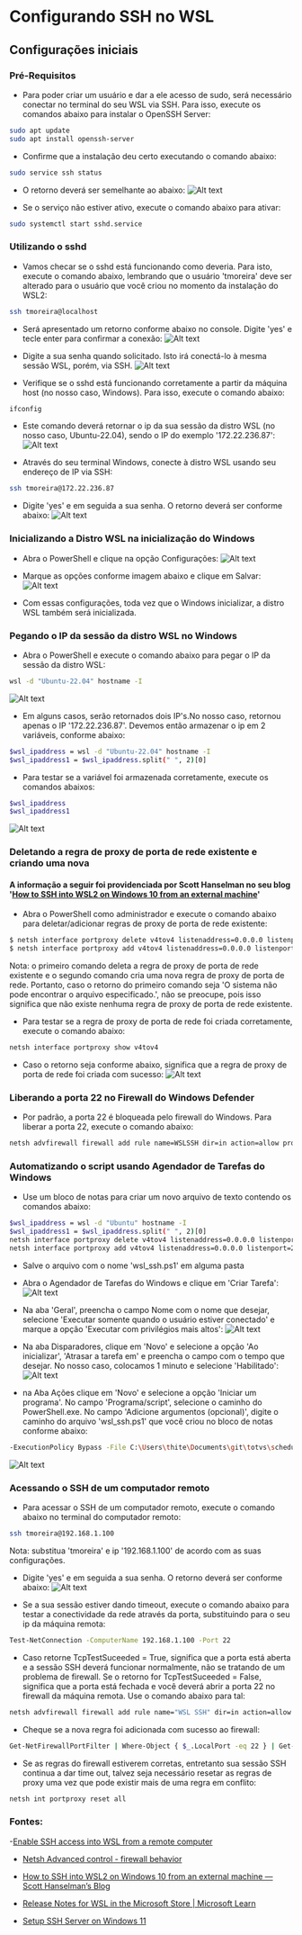 # Configurando SSH no WSL

## Configurações iniciais

### Pré-Requisitos

- Para poder criar um usuário e dar a ele acesso de sudo, será necessário conectar no terminal do seu WSL via SSH. Para isso, execute os comandos abaixo para instalar o OpenSSH Server:

```bash
sudo apt update
sudo apt install openssh-server
```

- Confirme que a instalação deu certo executando o comando abaixo:

```bash
sudo service ssh status
```

- O retorno deverá ser semelhante ao abaixo:
![Alt text](/Ubuntu/Imagens/ssh_status.png)

- Se o serviço não estiver ativo, execute o comando abaixo para ativar:

```bash
sudo systemctl start sshd.service
```


### Utilizando o sshd
- Vamos checar se o sshd está funcionando como deveria. Para isto, execute o comando abaixo, lembrando que o usuário 'tmoreira' deve ser alterado para o usuário que você criou no momento da instalação do WSL2:

```bash
ssh tmoreira@localhost
```

- Será apresentado um retorno conforme abaixo no console. Digite 'yes' e tecle enter para confirmar a conexão:
![Alt text](/Ubuntu/Imagens/ssh_conection.png)

- Digite a sua senha quando solicitado. Isto irá conectá-lo à mesma sessão WSL, porém, via SSH.
![Alt text](/Ubuntu/Imagens/ssh_password.png)

- Verifique se o sshd está funcionando corretamente a partir da máquina host (no nosso caso, Windows). Para isso, execute o comando abaixo:
```bash
ifconfig
```

- Este comando deverá retornar o ip da sua sessão da distro WSL (no nosso caso, Ubuntu-22.04), sendo o IP do exemplo '172.22.236.87':
![Alt text](/Ubuntu/Imagens/ifconfig.png)


- Através do seu terminal Windows, conecte à distro WSL usando seu endereço de IP via SSH:

```bash
ssh tmoreira@172.22.236.87
```

- Digite 'yes' e em seguida a sua senha. O retorno deverá ser conforme abaixo:
![Alt text](/Ubuntu/Imagens/ssh_powershell.png)


### Inicializando a Distro WSL na inicialização do Windows

- Abra o PowerShell e clique na opção Configurações:
![Alt text](/Ubuntu/Imagens/powershell_config.png)

- Marque as opções conforme imagem abaixo e clique em Salvar:
![Alt text](/Ubuntu/Imagens/powershell_config_2.png)

- Com essas configurações, toda vez que o Windows inicializar, a distro WSL também será inicializada.

### Pegando o IP da sessão da distro WSL no Windows

- Abra o PowerShell e execute o comando abaixo para pegar o IP da sessão da distro WSL:

```bash
wsl -d "Ubuntu-22.04" hostname -I
```
![Alt text](/Ubuntu/Imagens/wsl_ip.png)

- Em alguns casos, serão retornados dois IP's.No nosso caso, retornou apenas o IP '172.22.236.87'. Devemos então armazenar o ip em 2 variáveis, conforme abaixo:

```bash
$wsl_ipaddress = wsl -d "Ubuntu-22.04" hostname -I
$wsl_ipaddress1 = $wsl_ipaddress.split(" ", 2)[0]
```


- Para testar se a variável foi armazenada corretamente, execute os comandos abaixos:

```bash
$wsl_ipaddress
$wsl_ipaddress1
```
![Alt text](/Ubuntu/Imagens/wsl_ip_2.png)

### Deletando a regra de proxy de porta de rede existente e criando uma nova

#### A informação a seguir foi providenciada por Scott Hanselman no seu blog '[How to SSH into WSL2 on Windows 10 from an external machine](https://www.hanselman.com/blog/how-to-access-localhost-while-running-wsl2-windows-subsystem-for-linux)'

- Abra o PowerShell como administrador e execute o comando abaixo para deletar/adicionar regras de proxy de porta de rede existente:


```bash
$ netsh interface portproxy delete v4tov4 listenaddress=0.0.0.0 listenport=22
$ netsh interface portproxy add v4tov4 listenaddress=0.0.0.0 listenport=22 connectaddress=$wsl_ipaddress1 connectport=22
```
Nota: o primeiro comando deleta a regra de proxy de porta de rede existente e o segundo comando cria uma nova regra de proxy de porta de rede. Portanto, caso o retorno do primeiro comando seja 'O sistema não pode encontrar o arquivo especificado.', não se preocupe, pois isso significa que não existe nenhuma regra de proxy de porta de rede existente.

- Para testar se a regra de proxy de porta de rede foi criada corretamente, execute o comando abaixo:

```bash
netsh interface portproxy show v4tov4
```

- Caso o retorno seja conforme abaixo, significa que a regra de proxy de porta de rede foi criada com sucesso:
![Alt text](/Ubuntu/Imagens/port_proxy.png)

### Liberando a porta 22 no Firewall do Windows Defender
- Por padrão, a porta 22 é bloqueada pelo firewall do Windows. Para liberar a porta 22, execute o comando abaixo:

```bash
netsh advfirewall firewall add rule name=WSLSSH dir=in action=allow protocol=TCP localport=22
```

### Automatizando o script usando Agendador de Tarefas do Windows

- Use um bloco de notas para criar um novo arquivo de texto contendo os comandos abaixo:

```bash
$wsl_ipaddress = wsl -d "Ubuntu" hostname -I
$wsl_ipaddress1 = $wsl_ipaddress.split(" ", 2)[0]
netsh interface portproxy delete v4tov4 listenaddress=0.0.0.0 listenport=22
netsh interface portproxy add v4tov4 listenaddress=0.0.0.0 listenport=22 connectaddress=$wsl_ipaddress1 connectport=22
```

- Salve o arquivo com o nome 'wsl_ssh.ps1' em alguma pasta

- Abra o Agendador de Tarefas do Windows e clique em 'Criar Tarefa':
![Alt text](/Ubuntu/Imagens/agendador_tarefas.png)

- Na aba 'Geral', preencha o campo Nome com o nome que desejar, selecione 'Executar somente quando o usuário estiver conectado' e marque a opção 'Executar com privilégios mais altos':
![Alt text](/Ubuntu/Imagens/agendador_tarefas_2.png)

- Na aba Disparadores, clique em 'Novo' e selecione a opção 'Ao inicializar', 'Atrasar a tarefa em' e preencha o campo com o tempo que desejar. No nosso caso, colocamos 1 minuto e selecione 'Habilitado':
![Alt text](/Ubuntu/Imagens/agendador_tarefas_3.png)

- na Aba Ações clique em 'Novo' e selecione a opção 'Iniciar um programa'. No campo 'Programa/script', selecione o caminho do PowerShell.exe. No campo 'Adicione argumentos (opcional)', digite o caminho do arquivo 'wsl_ssh.ps1' que você criou no bloco de notas conforme abaixo:

```bash
-ExecutionPolicy Bypass -File C:\Users\thite\Documents\git\totvs\schedule\wsl_ssh.ps1
```

![Alt text](/Ubuntu/Imagens/agendador_tarefas_4.png)

### Acessando o SSH de um computador remoto

- Para acessar o SSH de um computador remoto, execute o comando abaixo no terminal do computador remoto:

```bash
ssh tmoreira@192.168.1.100
```
Nota: substitua 'tmoreira' e ip '192.168.1.100' de acordo com as suas configurações.

- Digite 'yes' e em seguida a sua senha. O retorno deverá ser conforme abaixo:
![Alt text](/Ubuntu/Imagens/ssh_powershell.png)

- Se a sua sessão estiver dando timeout, execute o comando abaixo para testar a conectividade da rede através da porta, substituindo para o seu ip da máquina remota:

```bash
Test-NetConnection -ComputerName 192.168.1.100 -Port 22
```

- Caso retorne TcpTestSuceeded = True, significa que a porta está aberta e a sessão SSH deverá funcionar normalmente, não se tratando de um problema de firewall. Se o retorno for TcpTestSuceeded = False, significa que a porta está fechada e você deverá abrir a porta 22 no firewall da máquina remota. Use o comando abaixo para tal:

```bash
netsh advfirewall firewall add rule name="WSL SSH" dir=in action=allow protocol=TCP localport=22
```

- Cheque se a nova regra foi adicionada com sucesso ao firewall:

```bash
Get-NetFirewallPortFilter | Where-Object { $_.LocalPort -eq 22 } | Get-NetFirewallRule
```

- Se as regras do firewall estiverem corretas, entretanto sua sessão SSH continua a dar time out, talvez seja necessário resetar as regras de proxy uma vez que pode existir mais de uma regra em conflito:

```bash
netsh int portproxy reset all
```

### Fontes:
-[Enable SSH access into WSL from a remote computer](https://medium.com/geekculture/enable-ssh-access-into-wsl-from-a-remote-computer-f2e4a962430)

- [Netsh Advanced control - firewall behavior](https://learn.microsoft.com/en-us/troubleshoot/windows-server/networking/netsh-advfirewall-firewall-control-firewall-behavior)

- [How to SSH into WSL2 on Windows 10 from an external machine — Scott Hanselman’s Blog](https://www.hanselman.com/blog/how-to-ssh-into-wsl2-on-windows-10-from-an-external-machine)

- [Release Notes for WSL in the Microsoft Store | Microsoft Learn](https://learn.microsoft.com/en-us/windows/wsl/store-release-notes#known-issues)

- [Setup SSH Server on Windows 11](https://medium.com/geekculture/setup-ssh-server-on-windows-10-11-34c7f096eaff)

